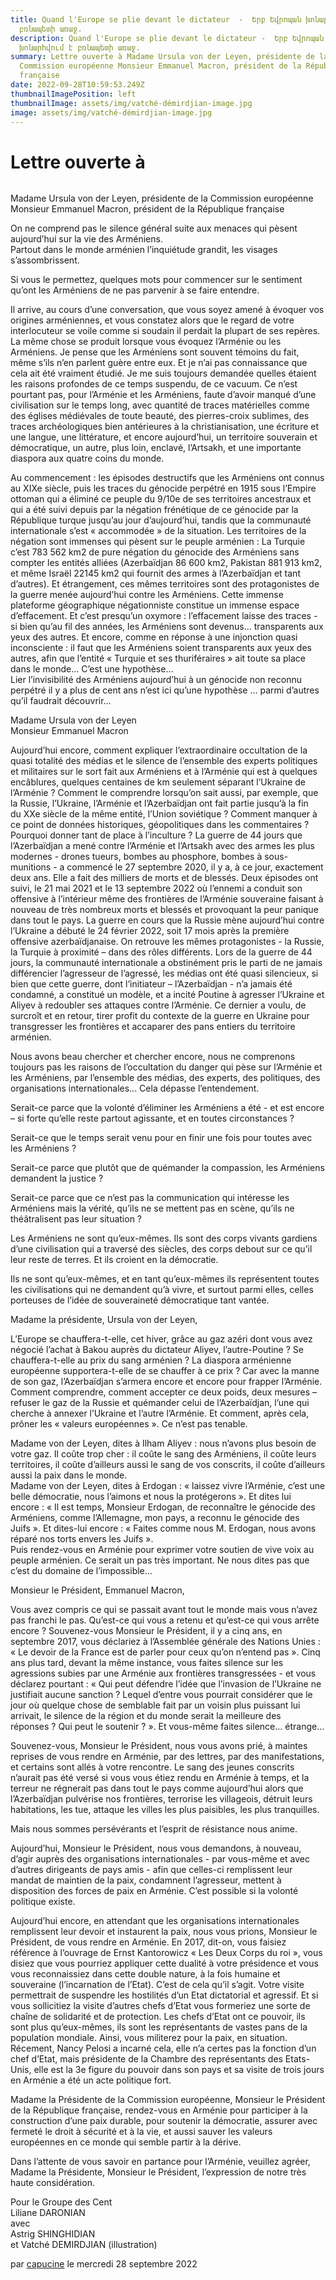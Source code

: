 ```yaml
---
title: Quand l'Europe se plie devant le dictateur  -  Երբ Եվրոպան խոնարհվում է
  բռնապետի առաջ.
description: Quand l'Europe se plie devant le dictateur -  Երբ Եվրոպան
  խոնարհվում է բռնապետի առաջ.
summary: Lettre ouverte à Madame Ursula von der Leyen, présidente de la
  Commission européenne Monsieur Emmanuel Macron, président de la République
  française
date: 2022-09-28T10:59:53.249Z
thumbnailImagePosition: left
thumbnailImage: assets/img/vatché-démirdjian-image.jpg
image: assets/img/vatché-démirdjian-image.jpg
---
```

<!--StartFragment-->

# Lettre ouverte à

![]()

Madame Ursula von der Leyen, présidente de la Commission européenne\
Monsieur Emmanuel Macron, président de la République française

On ne comprend pas le silence général suite aux menaces qui pèsent aujourd’hui sur la vie des Arméniens.\
Partout dans le monde arménien l’inquiétude grandit, les visages s’assombrissent.

Si vous le permettez, quelques mots pour commencer sur le sentiment qu’ont les Arméniens de ne pas parvenir à se faire entendre.

Il arrive, au cours d’une conversation, que vous soyez amené à évoquer vos origines arméniennes, et vous constatez alors que le regard de votre interlocuteur se voile comme si soudain il perdait la plupart de ses repères. La même chose se produit lorsque vous évoquez l’Arménie ou les Arméniens. Je pense que les Arméniens sont souvent témoins du fait, même s’ils n’en parlent guère entre eux. Et je n’ai pas connaissance que cela ait été vraiment étudié. Je me suis toujours demandée quelles étaient les raisons profondes de ce temps suspendu, de ce vacuum. Ce n’est pourtant pas, pour l’Arménie et les Arméniens, faute d’avoir manqué d’une civilisation sur le temps long, avec quantité de traces matérielles comme des églises médiévales de toute beauté, des pierres-croix sublimes, des traces archéologiques bien antérieures à la christianisation, une écriture et une langue, une littérature, et encore aujourd’hui, un territoire souverain et démocratique, un autre, plus loin, enclavé, l’Artsakh, et une importante diaspora aux quatre coins du monde.

Au commencement : les épisodes destructifs que les Arméniens ont connus au XIXe siècle, puis les traces du génocide perpétré en 1915 sous l’Empire ottoman qui a éliminé ce peuple du 9/10e de ses territoires ancestraux et qui a été suivi depuis par la négation frénétique de ce génocide par la République turque jusqu’au jour d’aujourd’hui, tandis que la communauté internationale s’est « accommodée » de la situation. Les territoires de la négation sont immenses qui pèsent sur le peuple arménien : La Turquie c’est 783 562 km2 de pure négation du génocide des Arméniens sans compter les entités alliées (Azerbaïdjan 86 600 km2, Pakistan 881 913 km2, et même Israël 22145 km2 qui fournit des armes à l’Azerbaïdjan et tant d’autres). Et étrangement, ces mêmes territoires sont des protagonistes de la guerre menée aujourd’hui contre les Arméniens. Cette immense plateforme géographique négationniste constitue un immense espace d’effacement. Et c’est presqu’un oxymore : l’effacement laisse des traces - si bien qu’au fil des années, les Arméniens sont devenus... transparents aux yeux des autres. Et encore, comme en réponse à une injonction quasi inconsciente : il faut que les Arméniens soient transparents aux yeux des autres, afin que l’entité « Turquie et ses thuriféraires » ait toute sa place dans le monde... C’est une hypothèse…\
Lier l’invisibilité des Arméniens aujourd’hui à un génocide non reconnu perpétré il y a plus de cent ans n’est ici qu’une hypothèse … parmi d’autres qu’il faudrait découvrir…

Madame Ursula von der Leyen\
Monsieur Emmanuel Macron

Aujourd’hui encore, comment expliquer l’extraordinaire occultation de la quasi totalité des médias et le silence de l’ensemble des experts politiques et militaires sur le sort fait aux Arméniens et à l’Arménie qui est à quelques encâblures, quelques centaines de km seulement séparant l’Ukraine de l’Arménie ? Comment le comprendre lorsqu’on sait aussi, par exemple, que la Russie, l’Ukraine, l’Arménie et l’Azerbaïdjan ont fait partie jusqu’à la fin du XXe siècle de la même entité, l’Union soviétique ? Comment manquer à ce point de données historiques, géopolitiques dans les commentaires ? Pourquoi donner tant de place à l’inculture ? La guerre de 44 jours que l’Azerbaïdjan a mené contre l’Arménie et l’Artsakh avec des armes les plus modernes - drones tueurs, bombes au phosphore, bombes à sous-munitions - a commencé le 27 septembre 2020, il y a, à ce jour, exactement deux ans. Elle a fait des milliers de morts et de blessés. Deux épisodes ont suivi, le 21 mai 2021 et le 13 septembre 2022 où l’ennemi a conduit son offensive à l’intérieur même des frontières de l’Arménie souveraine faisant à nouveau de très nombreux morts et blessés et provoquant la peur panique dans tout le pays. La guerre en cours que la Russie mène aujourd’hui contre l’Ukraine a débuté le 24 février 2022, soit 17 mois après la première offensive azerbaïdjanaise. On retrouve les mêmes protagonistes - la Russie, la Turquie à proximité – dans des rôles différents. Lors de la guerre de 44 jours, la communauté internationale a obstinément pris le parti de ne jamais différencier l’agresseur de l’agressé, les médias ont été quasi silencieux, si bien que cette guerre, dont l’initiateur – l’Azerbaïdjan - n’a jamais été condamné, a constitué un modèle, et a incité Poutine à agresser l’Ukraine et Aliyev à redoubler ses attaques contre l’Arménie. Ce dernier a voulu, de surcroît et en retour, tirer profit du contexte de la guerre en Ukraine pour transgresser les frontières et accaparer des pans entiers du territoire arménien.

Nous avons beau chercher et chercher encore, nous ne comprenons toujours pas les raisons de l’occultation du danger qui pèse sur l’Arménie et les Arméniens, par l’ensemble des médias, des experts, des politiques, des organisations internationales... Cela dépasse l’entendement.

Serait-ce parce que la volonté d’éliminer les Arméniens a été - et est encore – si forte qu’elle reste partout agissante, et en toutes circonstances ?

Serait-ce que le temps serait venu pour en finir une fois pour toutes avec les Arméniens ?

Serait-ce parce que plutôt que de quémander la compassion, les Arméniens demandent la justice ?

Serait-ce parce que ce n’est pas la communication qui intéresse les Arméniens mais la vérité, qu’ils ne se mettent pas en scène, qu’ils ne théâtralisent pas leur situation ?

Les Arméniens ne sont qu’eux-mêmes. Ils sont des corps vivants gardiens d’une civilisation qui a traversé des siècles, des corps debout sur ce qu’il leur reste de terres. Et ils croient en la démocratie.

Ils ne sont qu’eux-mêmes, et en tant qu’eux-mêmes ils représentent toutes les civilisations qui ne demandent qu’à vivre, et surtout parmi elles, celles porteuses de l’idée de souveraineté démocratique tant vantée.

Madame la présidente, Ursula von der Leyen,

L’Europe se chauffera-t-elle, cet hiver, grâce au gaz azéri dont vous avez négocié l’achat à Bakou auprès du dictateur Aliyev, l’autre-Poutine ? Se chauffera-t-elle au prix du sang arménien ? La diaspora arménienne européenne supportera-t-elle de se chauffer à ce prix ? Car avec la manne de son gaz, l’Azerbaïdjan s’armera encore et encore pour frapper l’Arménie. Comment comprendre, comment accepter ce deux poids, deux mesures – refuser le gaz de la Russie et quémander celui de l’Azerbaïdjan, l’une qui cherche à annexer l’Ukraine et l’autre l’Arménie. Et comment, après cela, prôner les « valeurs européennes ». Ce n’est pas tenable.

Madame von der Leyen, dites à Ilham Aliyev : nous n’avons plus besoin de votre gaz. Il coûte trop cher : il coûte le sang des Arméniens, il coûte leurs territoires, il coûte d’ailleurs aussi le sang de vos conscrits, il coûte d’ailleurs aussi la paix dans le monde.\
Madame von der Leyen, dites à Erdogan : « laissez vivre l’Arménie, c’est une belle démocratie, nous l’aimons et nous la protégerons ». Et dites lui encore : « Il est temps, Monsieur Erdogan, de reconnaître le génocide des Arméniens, comme l’Allemagne, mon pays, a reconnu le génocide des Juifs ». Et dites-lui encore : « Faites comme nous M. Erdogan, nous avons réparé nos torts envers les Juifs ».\
Puis rendez-vous en Arménie pour exprimer votre soutien de vive voix au peuple arménien. Ce serait un pas très important. Ne nous dites pas que c’est du domaine de l’impossible…

Monsieur le Président, Emmanuel Macron,

Vous avez compris ce qui se passait avant tout le monde mais vous n’avez pas franchi le pas. Qu’est-ce qui vous a retenu et qu’est-ce qui vous arrête encore ? Souvenez-vous Monsieur le Président, il y a cinq ans, en septembre 2017, vous déclariez à l’Assemblée générale des Nations Unies : « Le devoir de la France est de parler pour ceux qu’on n’entend pas ». Cinq ans plus tard, devant la même instance, vous faites silence sur les agressions subies par une Arménie aux frontières transgressées - et vous déclarez pourtant : « Qui peut défendre l’idée que l’invasion de l’Ukraine ne justifiait aucune sanction ? Lequel d’entre vous pourrait considérer que le jour où quelque chose de semblable fait par un voisin plus puissant lui arrivait, le silence de la région et du monde serait la meilleure des réponses ? Qui peut le soutenir ? ». Et vous-même faites silence… étrange…

Souvenez-vous, Monsieur le Président, nous vous avons prié, à maintes reprises de vous rendre en Arménie, par des lettres, par des manifestations, et certains sont allés à votre rencontre. Le sang des jeunes conscrits n’aurait pas été versé si vous vous étiez rendu en Arménie à temps, et la terreur ne régnerait pas dans tout le pays comme aujourd’hui alors que l’Azerbaïdjan pulvérise nos frontières, terrorise les villageois, détruit leurs habitations, les tue, attaque les villes les plus paisibles, les plus tranquilles.

Mais nous sommes persévérants et l’esprit de résistance nous anime.

Aujourd’hui, Monsieur le Président, nous vous demandons, à nouveau, d’agir auprès des organisations internationales - par vous-même et avec d’autres dirigeants de pays amis - afin que celles-ci remplissent leur mandat de maintien de la paix, condamnent l’agresseur, mettent à disposition des forces de paix en Arménie. C’est possible si la volonté politique existe.

Aujourd’hui encore, en attendant que les organisations internationales remplissent leur devoir et instaurent la paix, nous vous prions, Monsieur le Président, de vous rendre en Arménie. En 2017, dit-on, vous faisiez référence à l’ouvrage de Ernst Kantorowicz « Les Deux Corps du roi », vous disiez que vous pourriez appliquer cette dualité à votre présidence et vous vous reconnaissiez dans cette double nature, à la fois humaine et souveraine (l’incarnation de l’Etat). C’est de cela qu’il s’agit. Votre visite permettrait de suspendre les hostilités d’un Etat dictatorial et agressif. Et si vous sollicitiez la visite d’autres chefs d’Etat vous formeriez une sorte de chaîne de solidarité et de protection. Les chefs d’Etat ont ce pouvoir, ils sont plus qu’eux-mêmes, ils sont les représentants de vastes pans de la population mondiale. Ainsi, vous militerez pour la paix, en situation. Récement, Nancy Pelosi a incarné cela, elle n’a certes pas la fonction d’un chef d’Etat, mais présidente de la Chambre des représentants des Etats-Unis, elle est la 3e figure du pouvoir dans son pays et sa visite de trois jours en Arménie a été un acte politique fort.

Madame la Présidente de la Commission européenne, Monsieur le Président de la République française, rendez-vous en Arménie pour participer à la construction d’une paix durable, pour soutenir la démocratie, assurer avec fermeté le droit à sécurité et à la vie, et aussi sauver les valeurs européennes en ce monde qui semble partir à la dérive.

Dans l’attente de vous savoir en partance pour l’Arménie, veuillez agréer, Madame la Présidente, Monsieur le Président, l’expression de notre très haute considération.   

Pour le Groupe des Cent\
Liliane DARONIAN\
avec\
Astrig SHINGHIDIAN\
et Vatché DEMIRDJIAN (illustration)

par [capucine](https://www.armenews.com/spip.php?page=auteur&id_auteur=541) le mercredi 28 septembre 2022

<!--EndFragment-->